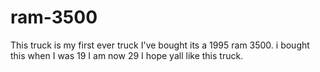 # ram-3500
This truck is my first ever truck I've bought its a 1995 ram 3500. i bought this when I was 19 I am now 29 I hope yall like this truck.
